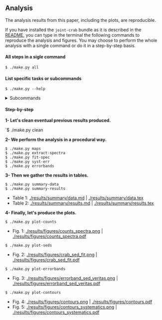 ## Analysis

The analysis results from this paper, including the plots, are reproducible.

If you have installed the `joint-crab` bundle as it is described in the
[README](README.md), you can type in the terminal the following commands to reproduce the analysis and figures. 
You may choose to perform the whole analysis with a single command or do it in a step-by-step basis.

#### All steps in a sigle command

    $ ./make.py all

#### List specific tasks or subcommands

    $ ./make.py --help

<details>
<summary>Subcommands</summary>
<pre>
Commands:
  all              Run all steps.
  clean            Clean out results folder.
  errorbands       Compute flux error bands.
  extract-spectra  Extract 1d spectra.
  fit-spec         Execute spectrum fit.
  maps             Make and plot sky maps.
  plot-contours    Plot contours.
  plot-counts      Plot counts spectra.
  plot-errorbands  Plot SED error bands.
  plot-seds        Plot SEDs.
  provenance       Write `results/provenance.yaml`.
  summary-data     Write summary for data.
  summary-results  Write summary for results.
  syst-err         Fit that includes systematics.
</pre>
</details>

#### Step-by-step

**1- Let's clean eventual previous results produced.**

`$ ./make.py clean
    
**2- We perform the analysis in a procedural way.**

    $ ./make.py maps
    $ ./make.py extract-spectra
    $ ./make.py fit-spec
    $ ./make.py syst-err
    $ ./make.py errorbands

**3- Then we gather the results in tables.**

    $ ./make.py summary-data
    $ ./make.py summary-results

* Table 1: [./results/summary/data.md](./results/summary/data.md) | [./results/summary/data.tex](./results/summary/data.tex)
* Table 2: [./results/summary/results.md](./results/summary/results.md) | [./results/summary/results.tex](./results/summary/results.tex)


**4- Finally, let's produce the plots.**

`$ ./make.py plot-counts`
    
* Fig. 1: [./results/figures/counts_spectra.png](./results/figures/counts_spectra.png) | [./results/figures/counts_spectra.pdf](./results/figures/counts_spectra.pdf)
    
`$ ./make.py plot-seds`

* Fig. 2: [./results/figures/crab_sed_fit.png](./results/figures/crab_sed_fit.png) | [./results/figures/crab_sed_fit.pdf](./results/figures/crab_sed_fit.pdf)
  
`$ ./make.py plot-errorbands`

* Fig. 3: [./results/figures/errorband_sed_veritas.png](./results/figures/errorband_sed_veritas.png) | [./results/figures/errorband_sed_veritas.pdf](./results/figures/errorband_sed_veritas.pdf)
  
`$ ./make.py plot-contours`
    
* Fig. 4: [./results/figures/contours.png](./results/figures/contours.png) | [./results/figures/contours.pdf](./results/figures/contours.pdf)
* Fig. 5: [./results/figures/contours_systematics.png](./results/figures/contours_systematics.png) | [./results/figures/contours_systematics.pdf](./results/figures/contours_systematics.pdf)
  

